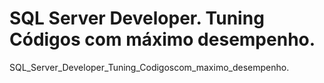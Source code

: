 # SQL Server Developer. Tuning Códigos com máximo desempenho.
SQL_Server_Developer_Tuning_Codigoscom_maximo_desempenho.
